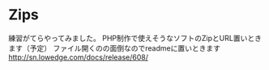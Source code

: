 Zips
====
練習がてらやってみました。
PHP制作で使えそうなソフトのZipとURL置いときます（予定）
ファイル開くのの面倒なのでreadmeに置いときます
http://sn.lowedge.com/docs/release/608/
